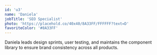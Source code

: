 ```yaml
---
id: 'u3'
name: 'Daniela'
jobTitle: 'SEO Specialist'
photo: 'https://placehold.co/40x40/8A33FF/FFFFFF?text=D'
favoriteColor: '#8A33FF'
---
```

Daniela leads design sprints, user testing, and maintains the component library to ensure brand consistency across all products.
